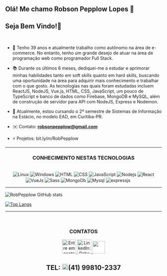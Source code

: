 
##  Olá! Me chamo **Robson Pepplow Lopes** 👋

## Seja Bem Vindo!🙏 
<br>

- 👤 Tenho 39 anos e atualmente trabalho como autônomo na área de e-commerce. No entanto, tenho um grande desejo de atuar na área de programação web como programador Full Stack.
- 📚 Durante os últimos 6 meses, dediquei-me a estudar e aprimorar minhas habilidades tanto em soft skills quanto em hard skills, buscando uma oportunidade na área para adquirir mais conhecimento e trabalhar com o que gosto.
As tecnologias nas quais foram estudadas incluem ReactJS, NodeJS, Vue.js, HTML, CSS, JavaScript, um pouco de TypeScript e banco de dados como Firebase, MongoDB e MySQL, além de construção de servidor para API com NodeJS, Express e Nodemon.
- 🏫 Atualmente, estou cursando o 2º semestre de Sistemas de Informação na Estácio, no modelo EAD, em Curitiba-PR.

- ✉️ Contato: **robsonpepplow@gmail.com**
- ⚡ Projetos: bit.ly/m/RobPepplow
<hr>
<div align="center" style="backgrand: blue;">
  <h3>CONHECIMENTO NESTAS TECNOLOGIAS</h3>
</div>

<div align="center" gap="20">
  <br/>

   <img align="center" alt="Linux" src="https://img.shields.io/badge/Ubuntu-E95420?style=for-the-badge&logo=ubuntu&logoColor=white"/>
   <img align="center" alt="Windows" src="https://img.shields.io/badge/Windows-0078D6?style=for-the-badge&logo=windows&logoColor=white"/>
  <img align="center" alt="HTML" src="https://img.shields.io/badge/HTML5-E34F26?style=for-the-badge&logo=html5&logoColor=white"/> 
  <img align="center" alt="CSS" src="https://img.shields.io/badge/CSS3-1572B6?style=for-the-badge&logo=css3&logoColor=white"/> 
  <img align="center" alt="JavaScript" src="https://img.shields.io/badge/JavaScript-F7DF1E?style=for-the-badge&logo=javascript&logoColor=black"/>
   <img align="center" alt="Nodejs" src="https://img.shields.io/badge/Node.js-43853D?style=for-the-badge&logo=node.js&logoColor=white"/> 
  <img align="center" alt="React" src="https://img.shields.io/badge/React-20232A?style=for-the-badge&logo=react&logoColor=61DAFB"/>
   <img align="center" alt="VueJs" src="https://img.shields.io/badge/Vue.js-35495E?style=for-the-badge&logo=vue.js&logoColor=4FC08D"/>
    <img align="center" alt="Sass" src="https://img.shields.io/badge/Sass-CC6699?style=for-the-badge&logo=sass&logoColor=white"/>   
   <img align="center" alt="MongoDb" src="https://img.shields.io/badge/MongoDB-4EA94B?style=for-the-badge&logo=mongodb&logoColor=white"/>
 <img align="center" alt="Mysql" src="https://img.shields.io/badge/MySQL-00000F?style=for-the-badge&logo=mysql&logoColor=white"/>
 <img align="center" alt="expressjs" src="https://img.shields.io/badge/Express.js-404D59?style=for-the-badge"/>
 <img align="center" alt="" src="https://img.shields.io/badge/Redux-593D88?style=for-the-badge&logo=redux&logoColor=white"/>
 <img align="center" alt="" src="https://img.shields.io/badge/React_Router-CA4245?style=for-the-badge&logo=react-router&logoColor=white"/> 
 <img align="center" alt="" src="https://img.shields.io/badge/Firebase-007bd6?style=for-the-badge&logo=firebase&logoColor=gold"/>
 <img align="center" alt="" src="https://img.shields.io/badge/sequelize-323330?style=for-the-badge&logo=sequelize&logoColor=blu"/>
 <img align="center" alt="" src=""/>
 <img align="center" alt="" src="https://img.shields.io/badge/Mongoose-4ea94b?style=for-the-badge&logo=mongoose&logoColor=blu"/>
 <img align="center" alt="" src="https://img.shields.io/badge/VisualStudioCode-35495E?style=for-the-badge&logo=visualstudio&logoColor=blue"/>
 <img align="center" alt="" src="https://img.shields.io/badge/Quasar-35495E?style=for-the-badge&logo=Quasar&logoColor=blue"/>
 <img align="center" alt="" src="https://img.shields.io/badge/Nestjs-35495E?style=for-the-badge&logo=nest.js&logoColor=blue"/>

 
</div>
<hr>

![RobPepplow GitHub stats](https://github-readme-stats.vercel.app/api?username=RobPepplow&show_icons=true&theme=dark)

[![Top Langs](https://github-readme-stats.vercel.app/api/top-langs/?username=RobPepplow&hide=javascript,html)](https://github.com/anuraghazra/github-readme-stats)

<hr>
<br/>

<div align="center">
  <h3 color="red">CONTATOS</h3>
</div>
<div align="center" display="flex" gap="20">
<a href = "mailto:robsonpepplow@gmail.com"><img height="45" width="45" alt="Entre em contato: robsonpepplow@gmail.com" src="https://user-images.githubusercontent.com/106199387/215278918-09bfab55-007e-4d5d-aa06-92599b3b1ddf.png" target="_blank">   </a>
<a href="https://www.linkedin.com/in/RobPepplow" target="_blank"><img height="45" width="45" alt="LinkedIn: RobsonPepplow" src="https://user-images.githubusercontent.com/106199387/215278978-a0132796-df9b-48cb-b36a-1296e5c0dd4f.png" target="_blank">   </a>
<a href="https://github.com/RobPepplow">
  <img height="40" width"60" src="https://user-images.githubusercontent.com/106199387/215277343-78a0a4fd-d469-4b0b-ac5e-b25906bd96c4.png"></a>  
  

  
 ## TEL: <img height="20" width="20" src="https://user-images.githubusercontent.com/106199387/215279006-d0d6053d-6d04-4ef4-aec7-cf36fd133454.png"/>(41) 99810-2337 
  
</div>
